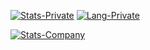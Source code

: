  
[![Stats-Private](https://github-readme-stats.vercel.app/api?username=mietzen&show_icons=true&custom_title=Private%20Stats)](https://github.com/mietzen)
[![Lang-Private](https://github-readme-stats.vercel.app/api/top-langs/?username=mietzen&layout=compact&size_weight=0.5&count_weight=0.5)](https://github.com/mietzen)

[![Stats-Company](https://github-readme-stats.vercel.app/api?username=nstein-gpjoule&count_private=true&show_icons=true&custom_title=Company%20Stats)](https://github.com/nstein-gpjoule)
